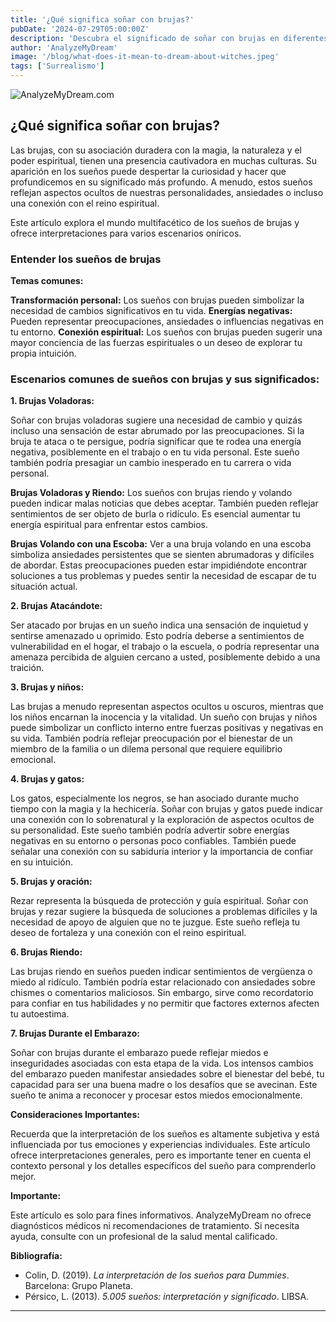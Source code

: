 ```yaml
---
title: '¿Qué significa soñar con brujas?'
pubDate: '2024-07-29T05:00:00Z'
description: 'Descubra el significado de soñar con brujas en diferentes contextos, incluidas brujas volando, atacando y más.'
author: 'AnalyzeMyDream'
image: '/blog/what-does-it-mean-to-dream-about-witches.jpeg'
tags: ['Surrealismo']
---
```


![AnalyzeMyDream.com](/blog/what-does-it-mean-to-dream-about-witches.jpeg)

## ¿Qué significa soñar con brujas?

Las brujas, con su asociación duradera con la magia, la naturaleza y el poder espiritual, tienen una presencia cautivadora en muchas culturas. Su aparición en los sueños puede despertar la curiosidad y hacer que profundicemos en su significado más profundo. A menudo, estos sueños reflejan aspectos ocultos de nuestras personalidades, ansiedades o incluso una conexión con el reino espiritual. 

Este artículo explora el mundo multifacético de los sueños de brujas y ofrece interpretaciones para varios escenarios oníricos.

### Entender los sueños de brujas

**Temas comunes:**

**Transformación personal:** Los sueños con brujas pueden simbolizar la necesidad de cambios significativos en tu vida. 
**Energías negativas:** Pueden representar preocupaciones, ansiedades o influencias negativas en tu entorno.
**Conexión espiritual:** Los sueños con brujas pueden sugerir una mayor conciencia de las fuerzas espirituales o un deseo de explorar tu propia intuición. 

### Escenarios comunes de sueños con brujas y sus significados:

**1. Brujas Voladoras:**

Soñar con brujas voladoras sugiere una necesidad de cambio y quizás incluso una sensación de estar abrumado por las preocupaciones. Si la bruja te ataca o te persigue, podría significar que te rodea una energía negativa, posiblemente en el trabajo o en tu vida personal. Este sueño también podría presagiar un cambio inesperado en tu carrera o vida personal. 

**Brujas Voladoras y Riendo:** Los sueños con brujas riendo y volando pueden indicar malas noticias que debes aceptar. También pueden reflejar sentimientos de ser objeto de burla o ridículo. Es esencial aumentar tu energía espiritual para enfrentar estos cambios.

**Brujas Volando con una Escoba:** Ver a una bruja volando en una escoba simboliza ansiedades persistentes que se sienten abrumadoras y difíciles de abordar. Estas preocupaciones pueden estar impidiéndote encontrar soluciones a tus problemas y puedes sentir la necesidad de escapar de tu situación actual.

**2. Brujas Atacándote:**

Ser atacado por brujas en un sueño indica una sensación de inquietud y sentirse amenazado u oprimido. Esto podría deberse a sentimientos de vulnerabilidad en el hogar, el trabajo o la escuela, o podría representar una amenaza percibida de alguien cercano a usted, posiblemente debido a una traición.

**3. Brujas y niños:**

Las brujas a menudo representan aspectos ocultos u oscuros, mientras que los niños encarnan la inocencia y la vitalidad. Un sueño con brujas y niños puede simbolizar un conflicto interno entre fuerzas positivas y negativas en su vida. También podría reflejar preocupación por el bienestar de un miembro de la familia o un dilema personal que requiere equilibrio emocional.

**4. Brujas y gatos:**

Los gatos, especialmente los negros, se han asociado durante mucho tiempo con la magia y la hechicería. Soñar con brujas y gatos puede indicar una conexión con lo sobrenatural y la exploración de aspectos ocultos de su personalidad. Este sueño también podría advertir sobre energías negativas en su entorno o personas poco confiables. También puede señalar una conexión con su sabiduría interior y la importancia de confiar en su intuición. 

**5. Brujas y oración:**

Rezar representa la búsqueda de protección y guía espiritual. Soñar con brujas y rezar sugiere la búsqueda de soluciones a problemas difíciles y la necesidad de apoyo de alguien que no te juzgue. Este sueño refleja tu deseo de fortaleza y una conexión con el reino espiritual. 

**6. Brujas Riendo:**

Las brujas riendo en sueños pueden indicar sentimientos de vergüenza o miedo al ridículo. También podría estar relacionado con ansiedades sobre chismes o comentarios maliciosos. Sin embargo, sirve como recordatorio para confiar en tus habilidades y no permitir que factores externos afecten tu autoestima.

**7. Brujas Durante el Embarazo:**

Soñar con brujas durante el embarazo puede reflejar miedos e inseguridades asociadas con esta etapa de la vida. Los intensos cambios del embarazo pueden manifestar ansiedades sobre el bienestar del bebé, tu capacidad para ser una buena madre o los desafíos que se avecinan. Este sueño te anima a reconocer y procesar estos miedos emocionalmente. 

**Consideraciones Importantes:**

Recuerda que la interpretación de los sueños es altamente subjetiva y está influenciada por tus emociones y experiencias individuales. Este artículo ofrece interpretaciones generales, pero es importante tener en cuenta el contexto personal y los detalles específicos del sueño para comprenderlo mejor.

**Importante:** 

Este artículo es solo para fines informativos. AnalyzeMyDream no ofrece diagnósticos médicos ni recomendaciones de tratamiento. Si necesita ayuda, consulte con un profesional de la salud mental calificado. 

**Bibliografía:**

* Colin, D. (2019). *La interpretación de los sueños para Dummies*. Barcelona: Grupo Planeta.
* Pérsico, L. (2013). *5.005 sueños: interpretación y significado*. LIBSA.

---